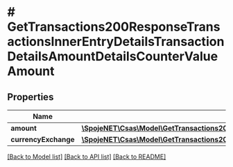 # # GetTransactions200ResponseTransactionsInnerEntryDetailsTransactionDetailsAmountDetailsCounterValueAmount

## Properties

Name | Type | Description | Notes
------------ | ------------- | ------------- | -------------
**amount** | [**\SpojeNET\Csas\Model\GetTransactions200ResponseTransactionsInnerEntryDetailsTransactionDetailsAmountDetailsCounterValueAmountAmount**](GetTransactions200ResponseTransactionsInnerEntryDetailsTransactionDetailsAmountDetailsCounterValueAmountAmount.md) |  | [optional]
**currencyExchange** | [**\SpojeNET\Csas\Model\GetTransactions200ResponseTransactionsInnerEntryDetailsTransactionDetailsAmountDetailsCounterValueAmountCurrencyExchange**](GetTransactions200ResponseTransactionsInnerEntryDetailsTransactionDetailsAmountDetailsCounterValueAmountCurrencyExchange.md) |  | [optional]

[[Back to Model list]](../../README.md#models) [[Back to API list]](../../README.md#endpoints) [[Back to README]](../../README.md)
